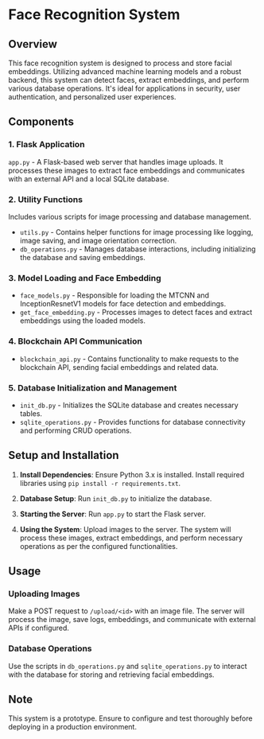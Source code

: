 # Face Recognition System

## Overview
This face recognition system is designed to process and store facial embeddings. Utilizing advanced machine learning models and a robust backend, this system can detect faces, extract embeddings, and perform various database operations. It's ideal for applications in security, user authentication, and personalized user experiences.

## Components

### 1. Flask Application
`app.py` - A Flask-based web server that handles image uploads. It processes these images to extract face embeddings and communicates with an external API and a local SQLite database.

### 2. Utility Functions
Includes various scripts for image processing and database management.

- `utils.py` - Contains helper functions for image processing like logging, image saving, and image orientation correction.
- `db_operations.py` - Manages database interactions, including initializing the database and saving embeddings.

### 3. Model Loading and Face Embedding
- `face_models.py` - Responsible for loading the MTCNN and InceptionResnetV1 models for face detection and embeddings.
- `get_face_embedding.py` - Processes images to detect faces and extract embeddings using the loaded models.

### 4. Blockchain API Communication
- `blockchain_api.py` - Contains functionality to make requests to the blockchain API, sending facial embeddings and related data.

### 5. Database Initialization and Management
- `init_db.py` - Initializes the SQLite database and creates necessary tables.
- `sqlite_operations.py` - Provides functions for database connectivity and performing CRUD operations.

## Setup and Installation

1. **Install Dependencies**: Ensure Python 3.x is installed. Install required libraries using `pip install -r requirements.txt`.

2. **Database Setup**: Run `init_db.py` to initialize the database.

3. **Starting the Server**: Run `app.py` to start the Flask server.

4. **Using the System**: Upload images to the server. The system will process these images, extract embeddings, and perform necessary operations as per the configured functionalities.

## Usage

### Uploading Images
Make a POST request to `/upload/<id>` with an image file. The server will process the image, save logs, embeddings, and communicate with external APIs if configured.

### Database Operations
Use the scripts in `db_operations.py` and `sqlite_operations.py` to interact with the database for storing and retrieving facial embeddings.

## Note
This system is a prototype. Ensure to configure and test thoroughly before deploying in a production environment.